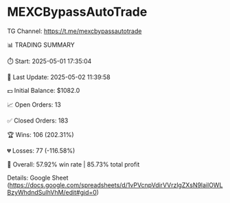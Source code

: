 # MEXCBypassAutoTrade

TG Channel: https://t.me/mexcbypassautotrade

📊 TRADING SUMMARY

⏱️ Start: 2025-05-01 17:35:04

🔄 Last Update: 2025-05-02 11:39:58

💵 Initial Balance: $1082.0

📈 Open Orders: 13

✅ Closed Orders: 183

🏆 Wins: 106 (202.31%)

💔 Losses: 77 (-116.58%)

🧮 Overall: 57.92% win rate | 85.73% total profit

Details: Google Sheet (https://docs.google.com/spreadsheets/d/1vPVcnpVdirVVrzlgZXsN9lailOWLBzyWhdndSulhVhM/edit#gid=0)
